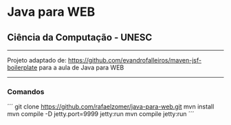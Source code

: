 # Java para WEB
## Ciência da Computação - UNESC

- - -

Projeto adaptado de:
https://github.com/evandrofalleiros/maven-jsf-boilerplate
para a aula de Java para WEB

- - -

### Comandos

´´´
  git clone https://github.com/rafaelzomer/java-para-web.git
  mvn install
  mvn compile -D jetty.port=9999 jetty:run
  mvn compile jetty:run
´´´

